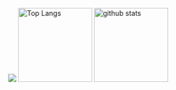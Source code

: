 ![](https://github-profile-summary-cards.vercel.app/api/cards/profile-details?username=hir-247-30&theme=2077)
<img alt="Top Langs" height="150px" src="https://github-readme-stats.vercel.app/api/top-langs/?username=hir-247-30&layout=compact&count_private=true&show_icons=true&theme=tokyonight" />
<img alt="github stats" height="150px" src="https://github-readme-stats.vercel.app/api?username=hir-247-30&count_private=true&show_icons=true&show_icons=true&theme=tokyonight" />
